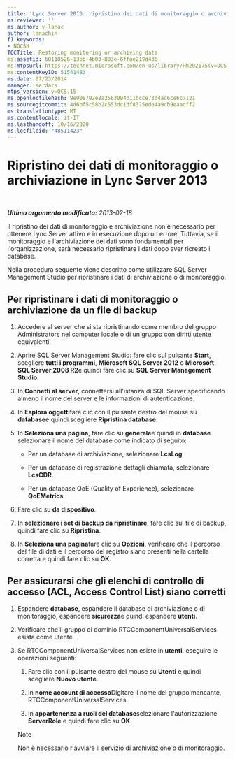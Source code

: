 ```yaml
---
title: 'Lync Server 2013: ripristino dei dati di monitoraggio o archiviazione'
ms.reviewer: ''
ms.author: v-lanac
author: lanachin
f1.keywords:
- NOCSH
TOCTitle: Restoring monitoring or archiving data
ms:assetid: 60118526-13bb-4b03-803e-6ffae219d436
ms:mtpsurl: https://technet.microsoft.com/en-us/library/Hh202175(v=OCS.15)
ms:contentKeyID: 51541483
ms.date: 07/23/2014
manager: serdars
mtps_version: v=OCS.15
ms.openlocfilehash: 9e908792e8a2563094b11bcce73d4ac6ce6c7121
ms.sourcegitcommit: 4d6bf5c58b2c553dc1df8375ede4a9cb9eaadff2
ms.translationtype: MT
ms.contentlocale: it-IT
ms.lasthandoff: 10/16/2020
ms.locfileid: "48511423"
---
```

# <a name="restoring-monitoring-or-archiving-data-in-lync-server-2013"></a>Ripristino dei dati di monitoraggio o archiviazione in Lync Server 2013

<div data-xmlns="http://www.w3.org/1999/xhtml">

<div class="topic" data-xmlns="http://www.w3.org/1999/xhtml" data-msxsl="urn:schemas-microsoft-com:xslt" data-cs="https://msdn.microsoft.com/">

<div data-asp="https://msdn2.microsoft.com/asp">



</div>

<div id="mainSection">

<div id="mainBody">

<span> </span>

_**Ultimo argomento modificato:** 2013-02-18_

Il ripristino dei dati di monitoraggio e archiviazione non è necessario per ottenere Lync Server attivo e in esecuzione dopo un errore. Tuttavia, se il monitoraggio e l'archiviazione dei dati sono fondamentali per l'organizzazione, sarà necessario ripristinare i dati dopo aver ricreato i database.

Nella procedura seguente viene descritto come utilizzare SQL Server Management Studio per ripristinare i dati di archiviazione o di monitoraggio.

<div>

## <a name="to-restore-monitoring-or-archiving-data-from-a-backup-file"></a>Per ripristinare i dati di monitoraggio o archiviazione da un file di backup

1.  Accedere al server che si sta ripristinando come membro del gruppo Administrators nel computer locale o di un gruppo con diritti utente equivalenti.

2.  Aprire SQL Server Management Studio: fare clic sul pulsante **Start**, scegliere **tutti i programmi**, **Microsoft SQL Server 2012** o **Microsoft SQL Server 2008 R2**e quindi fare clic su **SQL Server Management Studio**.

3.  In **Connetti al server**, connettersi all'istanza di SQL Server specificando almeno il nome del server e le informazioni di autenticazione.

4.  In **Esplora oggetti**fare clic con il pulsante destro del mouse su **database**e quindi scegliere **Ripristina database**.

5.  In **Seleziona una pagina**, fare clic su **generale**e quindi in **database** selezionare il nome del database come indicato di seguito:
    
      - Per un database di archiviazione, selezionare **LcsLog**.
    
      - Per un database di registrazione dettagli chiamata, selezionare **LcsCDR**.
    
      - Per un database QoE (Quality of Experience), selezionare **QoEMetrics**.

6.  Fare clic su **da dispositivo**.

7.  In **selezionare i set di backup da ripristinare**, fare clic sul file di backup, quindi fare clic su **Ripristina**.

8.  In **Seleziona una pagina**fare clic su **Opzioni**, verificare che il percorso del file di dati e il percorso del registro siano presenti nella cartella corretta e quindi fare clic su **OK**.

</div>

<div>

## <a name="to-make-sure-that-access-control-lists-acls-are-correct"></a>Per assicurarsi che gli elenchi di controllo di accesso (ACL, Access Control List) siano corretti

1.  Espandere **database**, espandere il database di archiviazione o di monitoraggio, espandere **sicurezza**e quindi espandere **utenti**.

2.  Verificare che il gruppo di dominio RTCComponentUniversalServices esista come utente.

3.  Se RTCComponentUniversalServices non esiste in **utenti**, eseguire le operazioni seguenti:
    
    1.  Fare clic con il pulsante destro del mouse su **Utenti** e quindi scegliere **Nuovo utente**.
    
    2.  In **nome account di accesso**Digitare il nome del gruppo mancante, RTCComponentUniversalServices.
    
    3.  In **appartenenza a ruoli del database**selezionare l'autorizzazione **ServerRole** e quindi fare clic su **OK**.
    
    <div>
    

    > [!NOTE]  
    > Non è necessario riavviare il servizio di archiviazione o di monitoraggio.

    
    </div>

</div>

</div>

<span> </span>

</div>

</div>

</div>

